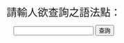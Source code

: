<html xmlns="http://www.w3.org/1999/xhtml">
<meta http-equiv="Content-Type"content="text/html; charset=utf-8">   
<body>
        <p align="center"><font size="5">請輸人欲查詢之語法點：</font></p>
        <form align="center" name="table" method="post" action="test-medium2.php">
            <input name="grammar" type="test">
            <input type="submit" value="查詢">
</form>
</body>
</html>

